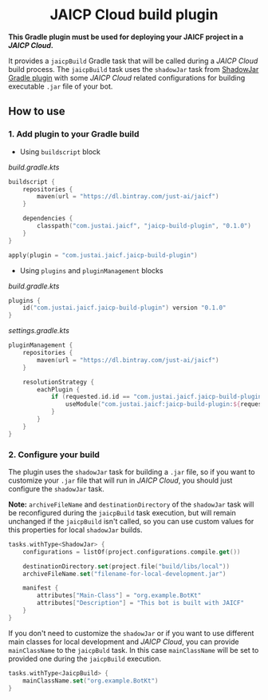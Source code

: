 <h1 align="center">JAICP Cloud build plugin</h1>

**This Gradle plugin must be used for deploying your JAICF project in a _JAICP Cloud_.**

It provides a `jaicpBuild` Gradle task that will be called during a _JAICP Cloud_ build process.
The `jaicpBuild` task uses the `shadowJar` task from [ShadowJar Gradle plugin](https://github.com/johnrengelman/shadow) 
with some _JAICP Cloud_ related configurations for building executable `.jar` file of your bot.

## How to use

### 1. Add plugin to your Gradle build

- Using `buildscript` block

_build.gradle.kts_
```kotlin
buildscript {
    repositories {
        maven(url = "https://dl.bintray.com/just-ai/jaicf")
    }

    dependencies {
        classpath("com.justai.jaicf", "jaicp-build-plugin", "0.1.0")
    }
}

apply(plugin = "com.justai.jaicf.jaicp-build-plugin")
```

- Using `plugins` and `pluginManagement` blocks

_build.gradle.kts_
```kotlin
plugins {
    id("com.justai.jaicf.jaicp-build-plugin") version "0.1.0"
}
```

_settings.gradle.kts_
```kotlin
pluginManagement {
    repositories {
        maven(url = "https://dl.bintray.com/just-ai/jaicf")
    }

    resolutionStrategy {
        eachPlugin {
            if (requested.id.id == "com.justai.jaicf.jaicp-build-plugin") {
                useModule("com.justai.jaicf:jaicp-build-plugin:${requested.version}")
            }
        }
    }
}
```

### 2. Configure your build

The plugin uses the `shadowJar` task for building a `.jar` file, so if you want to customize your `.jar` file
that will run in _JAICP Cloud_, you should just configure the `shadowJar` task.

**Note:** `archiveFileName` and `destinationDirectory` of the `shadowJar` task will be reconfigured 
during the `jaicpBuild` task execution, but will remain unchanged if the `jaicpBuild` isn't called, so 
you can use custom values for this properties for local `shadowJar` builds.

```kotlin
tasks.withType<ShadowJar> {
    configurations = listOf(project.configurations.compile.get())

    destinationDirectory.set(project.file("build/libs/local"))
    archiveFileName.set("filename-for-local-development.jar")

    manifest {
        attributes["Main-Class"] = "org.example.BotKt"
        attributes["Description"] = "This bot is built with JAICF"
    }
}
```

If you don't need to customize the `shadowJar` or if you want to use different main classes for local development 
and _JAICP Cloud_, you can provide `mainClassName` to the `jaicpBuld` task. In this case `mainClassName` will be 
set to provided one during the `jaicpBuild` execution.

```kotlin
tasks.withType<JaicpBuild> {
    mainClassName.set("org.example.BotKt")
}
```